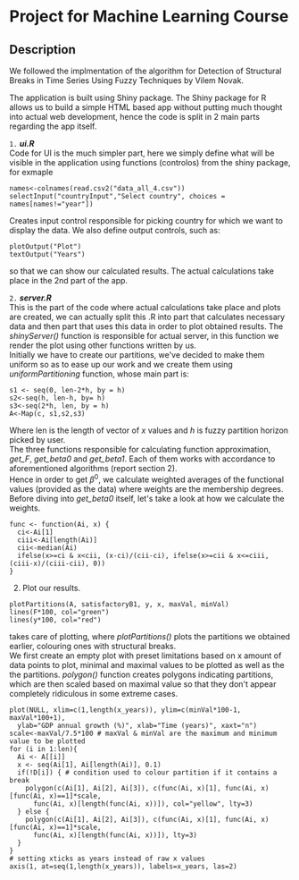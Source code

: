 # Project for Machine Learning Course

## Description

We followed the implmentation of the algorithm for Detection of Structural Breaks in Time Series Using Fuzzy Techniques by Vilem Novak.

The application is built using Shiny package. The Shiny package for R allows us to build a simple HTML based app without putting much thought into actual web development, hence the code is split in 2 main parts regarding the app itself.  
  
```1.``` ***ui.R***  
Code for UI is the much simpler part, here we simply define what will be visible in the application using functions (controlos) from the shiny package, for exmaple
```{r, results='hide'}
names<-colnames(read.csv2("data_all_4.csv"))
selectInput("countryInput","Select country", choices = names[names!="year"])
```
Creates input control responsible for picking country for which we want to display the data. We also define output controls, such as:
```{r, results='hide'}
plotOutput("Plot")
textOutput("Years")
```
so that we can show our calculated results. The actual calculations take place in the 2nd part of the app.  
  
```2.``` ***server.R***  
This is the part of the code where actual calculations take place and plots are created, we can actually split this .R into part that calculates necessary data and then part that uses this data in order to plot obtained results. The *shinyServer()* function is responsible for actual server, in this function we render the plot using other functions written by us.  
Initially we have to create our partitions, we've decided to make them uniform so as to ease up our work and we create them using *uniformPartitioning* function, whose main part is:
```{.R}
s1 <- seq(0, len-2*h, by = h)
s2<-seq(h, len-h, by= h)
s3<-seq(2*h, len, by = h)
A<-Map(c, s1,s2,s3)
```
Where len is the length of vector of *x* values and *h* is fuzzy partition horizon picked by user.  
The three functions responsible for calculating function approximation, *get_F*,  *get_beta0* and *get_beta1*. Each of them works with accordance to aforementioned algorithms (report section 2).  
Hence in order to get $\beta^0$, we calculate weighted averages of the functional values (provided as the data) where weights are the membership degrees. Before diving into *get_beta0* itself, let's take a look at how we calculate the weights. 

```{r}
func <- function(Ai, x) {
  ci<-Ai[1]
  ciii<-Ai[length(Ai)]
  cii<-median(Ai)
  ifelse(x>=ci & x<cii, (x-ci)/(cii-ci), ifelse(x>=cii & x<=ciii, (ciii-x)/(ciii-cii), 0))
}
```

2. Plot our results.  
```{.r}
plotPartitions(A, satisfactoryB1, y, x, maxVal, minVal)
lines(F*100, col="green")
lines(y*100, col="red")
```
takes care of plotting, where *plotPartitions()* plots the partitions we obtained earlier, colouring ones with structural breaks.  
We first create an empty plot with preset limitations based on x amount of data points to plot, minimal and maximal values to be plotted as well as the the partitions. *polygon()* function creates polygons indicating partitions, which are then scaled based on maximal value so that they don't appear completely ridiculous in some extreme cases.
```{.r}
plot(NULL, xlim=c(1,length(x_years)), ylim=c(minVal*100-1, maxVal*100+1), 
  ylab="GDP annual growth (%)", xlab="Time (years)", xaxt="n")
scale<-maxVal/7.5*100 # maxVal & minVal are the maximum and minimum value to be plotted
for (i in 1:len){
  Ai <- A[[i]]
  x <- seq(Ai[1], Ai[length(Ai)], 0.1)
  if(!D[i]) { # condition used to colour partition if it contains a break
    polygon(c(Ai[1], Ai[2], Ai[3]), c(func(Ai, x)[1], func(Ai, x)[func(Ai, x)==1]*scale, 
      func(Ai, x)[length(func(Ai, x))]), col="yellow", lty=3)
  } else {
    polygon(c(Ai[1], Ai[2], Ai[3]), c(func(Ai, x)[1], func(Ai, x)[func(Ai, x)==1]*scale, 
      func(Ai, x)[length(func(Ai, x))]), lty=3)
  }
}
# setting xticks as years instead of raw x values
axis(1, at=seq(1,length(x_years)), labels=x_years, las=2) 
```
